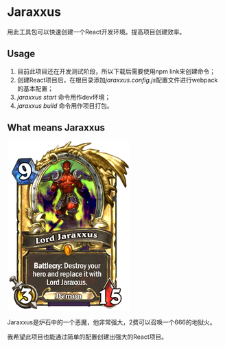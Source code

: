 # Jaraxxus
用此工具包可以快速创建一个React开发环境。提高项目创建效率。

## Usage
1. 目前此项目还在开发测试阶段，所以下载后需要使用npm link来创建命令；
2. 创建React项目后，在根目录添加*jaraxxus.config.js*配置文件进行webpack的基本配置；
3. *jaraxxus start* 命令用作dev环境；
4. *jaraxxus build* 命令用作项目打包。

## What means Jaraxxus
![Jaraxxus](https://github.com/Arweil/Jaraxxus/blob/master/jaraxxus.png)

Jaraxxus是炉石中的一个恶魔，他非常强大，2费可以召唤一个666的地狱火。

我希望此项目也能通过简单的配置创建出强大的React项目。

